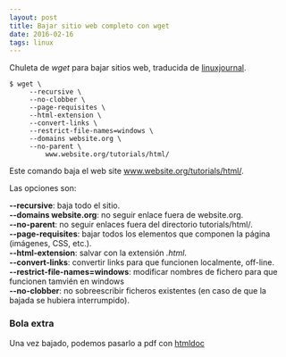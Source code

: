 ```yaml
---           
layout: post
title: Bajar sitio web completo con wget
date: 2016-02-16
tags: linux
---
```


Chuleta de *wget* para bajar sitios web, traducida de [linuxjournal](http://www.linuxjournal.com/content/downloading-entire-web-site-wget).

```
$ wget \
     --recursive \
     --no-clobber \
     --page-requisites \
     --html-extension \
     --convert-links \
     --restrict-file-names=windows \
     --domains website.org \
     --no-parent \
         www.website.org/tutorials/html/
```


Este comando baja el web site www.website.org/tutorials/html/.

Las opciones son:

**--recursive**: baja todo el sitio.  
**--domains website.org**: no seguir enlace fuera de website.org.  
**--no-parent**: no seguir enlaces fuera del directorio tutorials/html/.  
**--page-requisites**: bajar todos los elementos que componen la página (imágenes, CSS, etc.).  
**--html-extension**: salvar con la extensión *.html*.  
**--convert-links**: convertir links para que funcionen localmente, off-line.  
**--restrict-file-names=windows**: modificar nombres de fichero para que funcionen tamvién en windows  
**--no-clobber**: no sobreescribir ficheros existentes (en caso de que la bajada se hubiera interrumpido).  

### Bola extra
Una vez bajado, podemos pasarlo a pdf con [htmldoc](http://linuxpoison.blogspot.com.es/2012/05/convert-html-pages-or-websites-to-pdf.html)
